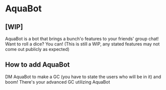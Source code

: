 # AquaBot
## [WIP]

AquaBot is a bot that brings a bunch'o features to your friends' group chat! Want to roll a dice? You can!
(This is still a WIP, any stated features may not come out publicly as expected)

## How to add AquaBot
DM AquaBot to make a GC (you have to state the users who will be in it) and boom! There's your advanced GC utilizing AquaBot
